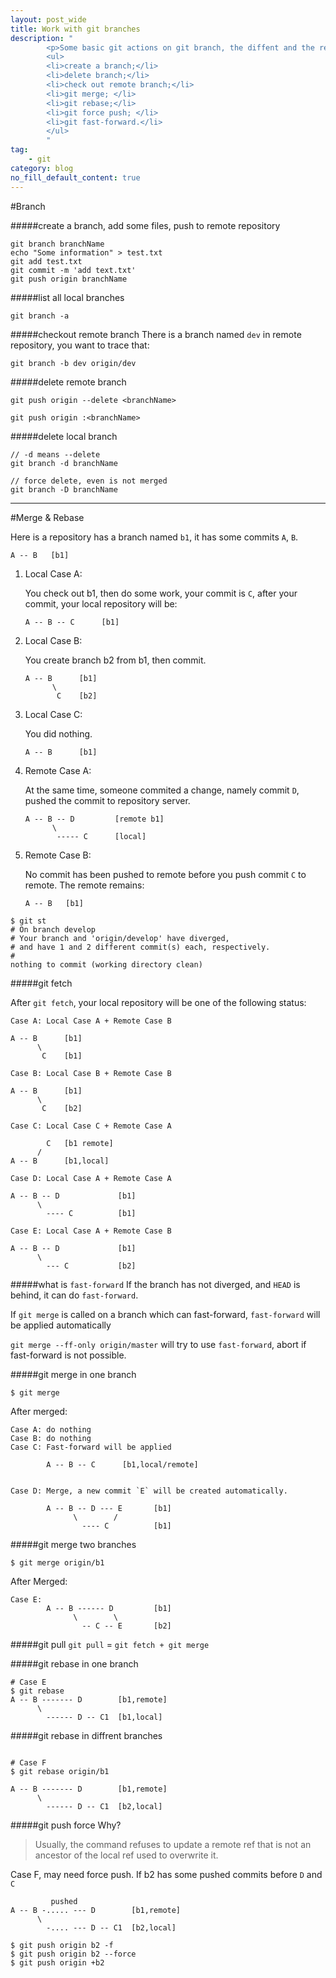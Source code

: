 ```yaml
---
layout: post_wide
title: Work with git branches
description: "
        <p>Some basic git actions on git branch, the diffent and the relate between them: </p>
        <ul>
        <li>create a branch;</li>
        <li>delete branch;</li>
        <li>check out remote branch;</li>
        <li>git merge; </li>
        <li>git rebase;</li>
        <li>git force push; </li>
        <li>git fast-forward.</li>
        </ul>
        "
tag:
    - git
category: blog
no_fill_default_content: true
---
```

#Branch

#####create a branch, add some files, push to remote repository

```
git branch branchName
echo "Some information" > test.txt
git add test.txt
git commit -m 'add text.txt'
git push origin branchName
```

#####list all local branches

    git branch -a

#####checkout remote branch
There is a branch named `dev` in remote repository, you want to trace that:

    git branch -b dev origin/dev

#####delete remote branch

    git push origin --delete <branchName>
    
    git push origin :<branchName>

#####delete local branch

    // -d means --delete
    git branch -d branchName
    
    // force delete, even is not merged
    git branch -D branchName

---
#Merge & Rebase

Here is a repository has a branch named `b1`, it has some commits  `A`, `B`.
```
A -- B   [b1]
```

1. Local Case A:

    You check out b1, then do some work, your commit is `C`, after your commit, your local repository will be:
    
    ```
    A -- B -- C      [b1]
    ```
2. Local Case B:

    You create branch b2 from b1, then commit.
    
    ```
    A -- B      [b1]
          \
           C    [b2]
    ```
3. Local Case C:

    You did nothing.
    ```
    A -- B      [b1]
    ```

4. Remote Case A:

    At the same time, someone commited a change, namely commit `D`, pushed the commit to repository server. 

    ```
    A -- B -- D         [remote b1]
          \
           ----- C      [local]
    ```
5. Remote Case B:

    No commit has been pushed to remote before you push commit `C` to remote. The remote remains:

    ```
    A -- B   [b1]
    ```

```
$ git st
# On branch develop
# Your branch and 'origin/develop' have diverged,
# and have 1 and 2 different commit(s) each, respectively.
#
nothing to commit (working directory clean)
```

#####git fetch

After `git fetch`, your local repository will be one of the following status:

```
Case A: Local Case A + Remote Case B

A -- B      [b1]
      \
       C    [b1]

Case B: Local Case B + Remote Case B

A -- B      [b1]
      \
       C    [b2]

Case C: Local Case C + Remote Case A

        C   [b1 remote]
      /
A -- B      [b1,local]

Case D: Local Case A + Remote Case A

A -- B -- D             [b1]
      \
        ---- C          [b1]

Case E: Local Case A + Remote Case B

A -- B -- D             [b1]
      \
        --- C           [b2]
```

#####what is `fast-forward`
If the branch has not diverged, and `HEAD` is behind, it can do `fast-forward`.

If `git merge` is called on a branch which can fast-forward, `fast-forward` will be applied automatically

`git merge --ff-only origin/master` will try to use `fast-forward`, abort if fast-forward is not possible.

#####git merge in one branch

```
$ git merge
```

After merged:

```
Case A: do nothing
Case B: do nothing
Case C: Fast-forward will be applied

        A -- B -- C      [b1,local/remote]
        
        
Case D: Merge, a new commit `E` will be created automatically.

        A -- B -- D --- E       [b1]
              \        /
                ---- C          [b1]

```
#####git merge two branches

```
$ git merge origin/b1
```

After Merged:

```
Case E:
        A -- B ------ D         [b1]
              \        \
                -- C -- E       [b2]
```

#####git pull
`git pull` = `git fetch + git merge`

#####git rebase in one branch
```
# Case E
$ git rebase
A -- B ------- D        [b1,remote]
      \
        ------ D -- C1  [b1,local]
```
#####git rebase in diffrent branches
```

# Case F
$ git rebase origin/b1

A -- B ------- D        [b1,remote]
      \
        ------ D -- C1  [b2,local]
```

#####git push force
Why?

> Usually, the command refuses to update a remote ref that is not an ancestor of the local ref used to overwrite it.

Case F, may need force push. If b2 has some pushed commits before `D` and `C`

```
         pushed
A -- B -..... --- D        [b1,remote]
      \
        -.... --- D -- C1  [b2,local]

```
```
$ git push origin b2 -f
$ git push origin b2 --force
$ git push origin +b2
```
